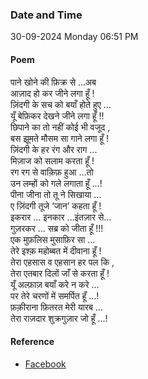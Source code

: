 ### Date and Time

30-09-2024 Monday 06:51 PM

#### Poem

पाने खोने की फ़िक्र से ...अब  <br />
आज़ाद हो कर जीने लगा हूँ ! <br />
ज़िंदगी के सच को बयाँ होते हुए ... <br />
यूँ बेफ़िकर देखने जीने लगा हूँ !! <br />
छिपाने का तो नहीं कोई भी वजूद ,  <br />
बस झूमते मौसम सा गाने लगा हूँ ! <br />
ज़िंदगी के हर रंग और राग ... <br />
मिज़ाज को सलाम करता हूँ ! <br />
रग रग से वाक़िफ़ हुआ ...तो  <br />
उन लम्हों को गले लगाता हूँ ...! <br />
पीना जीना तो तू ने  सिखाया ... <br />
ए ज़िंदगी तूजे ‘जान’ कहता हूँ ! <br />
इकरार … इनकार …इंतज़ार से…  <br />
गुज़रकर … सब्र को जीता हूँ !!! <br />
एक मुफ़लिस मुसाफ़िर सा ... <br />
तेरे इश्क़ महोब्बत में दीवाना हूँ ! <br />
तेरा एहसास व एहसान हर पल कि , <br />
तेरा एतबार दिलों जाँ से करता हूँ ! <br />
यूँ अल्फ़ाज़ बयाँ करे न करे ... <br />
पर तेरे चरणों में समर्पित हूँ …!  <br />
फ़क़ीराना फ़ितरत मेरी यारब …  <br />
तेरा राज़दार शुक्रगुज़ार जो हूँ ...!

#### Reference

* [Facebook](https://www.facebook.com/share/v/qdi4nfkv44vZAQ7o/)
